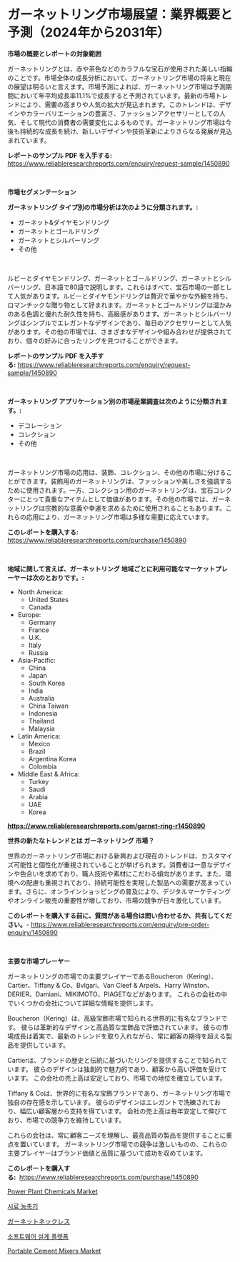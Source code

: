 <p><h1>ガーネットリング市場展望：業界概要と予測（2024年から2031年）</h1></p><p><strong>市場の概要とレポートの対象範囲</strong></p>
<p><p>ガーネットリングとは、赤や茶色などのカラフルな宝石が使用された美しい指輪のことです。市場全体の成長分析において、ガーネットリング市場の将来と現在の展望は明るいと言えます。市場予測によれば、ガーネットリング市場は予測期間において年平均成長率11.1%で成長すると予測されています。最新の市場トレンドにより、需要の高まりや人気の拡大が見込まれます。このトレンドは、デザインやカラーバリエーションの豊富さ、ファッションアクセサリーとしての人気、そして現代の消費者の需要変化によるものです。ガーネットリング市場は今後も持続的な成長を続け、新しいデザインや技術革新によりさらなる発展が見込まれています。</p></p>
<p><strong>レポートのサンプル PDF を入手する:</strong> <a href="https://www.reliableresearchreports.com/enquiry/request-sample/1450890">https://www.reliableresearchreports.com/enquiry/request-sample/1450890</a></p>
<p>&nbsp;</p>
<p><strong>市場セグメンテーション</strong></p>
<p><strong>ガーネットリング タイプ別の市場分析は次のように分類されます。:</strong></p>
<p><ul><li>ガーネット&ダイヤモンドリング</li><li>ガーネットとゴールドリング</li><li>ガーネットとシルバーリング</li><li>その他</li></ul></p>
<p>&nbsp;</p>
<p><p>ルビーとダイヤモンドリング、ガーネットとゴールドリング、ガーネットとシルバーリング、日本語で80語で説明します。これらはすべて、宝石市場の一部として人気があります。ルビーとダイヤモンドリングは贅沢で華やかな外観を持ち、ロマンチックな贈り物として好まれます。ガーネットとゴールドリングは温かみのある色調と優れた耐久性を持ち、高級感があります。ガーネットとシルバーリングはシンプルでエレガントなデザインであり、毎日のアクセサリーとして人気があります。その他の市場では、さまざまなデザインや組み合わせが提供されており、個々の好みに合ったリングを見つけることができます。</p></p>
<p><strong>レポートのサンプル PDF を入手する:</strong>&nbsp;<a href="https://www.reliableresearchreports.com/enquiry/request-sample/1450890">https://www.reliableresearchreports.com/enquiry/request-sample/1450890</a></p>
<p>&nbsp;</p>
<p><strong> ガーネットリング アプリケーション別の市場産業調査は次のように分類されます。:</strong></p>
<p><ul><li>デコレーション</li><li>コレクション</li><li>その他</li></ul></p>
<p>&nbsp;</p>
<p><p>ガーネットリング市場の応用は、装飾、コレクション、その他の市場に分けることができます。装飾用のガーネットリングは、ファッションや美しさを強調するために使用されます。一方、コレクション用のガーネットリングは、宝石コレクターにとって貴重なアイテムとして価値があります。その他の市場では、ガーネットリングは宗教的な意義や幸運を求めるために使用されることもあります。これらの応用により、ガーネットリング市場は多様な需要に応えています。</p></p>
<p><strong>このレポートを購入する:</strong>&nbsp; <a href="https://www.reliableresearchreports.com/purchase/1450890">https://www.reliableresearchreports.com/purchase/1450890</a></p>
<p>&nbsp;</p>
<p><strong>地域に関して言えば、ガーネットリング 地域ごとに利用可能なマーケットプレーヤーは次のとおりです。:</strong></p>
<p><ul>
    <li>
        North America:
        <ul>
            <li>United States</li>
            <li>Canada</li>
        </ul>
    </li>
    <li>
        Europe:
        <ul>
            <li>Germany</li>
            <li>France</li>
            <li>U.K.</li>
            <li>Italy</li>
            <li>Russia</li>
        </ul>
    </li>
    <li>
        Asia-Pacific:
        <ul>
            <li>China</li>
            <li>Japan</li>
            <li>South Korea</li>
            <li>India</li>
            <li>Australia</li>
            <li>China Taiwan</li>
            <li>Indonesia</li>
            <li>Thailand</li>
            <li>Malaysia</li>
        </ul>
    </li>
    <li>
        Latin America:
        <ul>
            <li>Mexico</li>
            <li>Brazil</li>
            <li>Argentina Korea</li>
            <li>Colombia</li>
        </ul>
    </li>
    <li>
        Middle East & Africa:
        <ul>
            <li>Turkey</li>
            <li>Saudi</li>
            <li>Arabia</li>
            <li>UAE</li>
            <li>Korea</li>
        </ul>
    </li>
    </ul></p>
<p><strong><a href="https://www.reliableresearchreports.com/garnet-ring-r1450890">https://www.reliableresearchreports.com/garnet-ring-r1450890</a></strong>&nbsp;</p>
<p><strong>世界の新たなトレンドとは ガーネットリング 市場？</strong></p>
<p><p>世界のガーネットリング市場における新興および現在のトレンドは、カスタマイズ可能性と個性化が重視されていることが挙げられます。消費者は一意なデザインや色合いを求めており、職人技術や素材にこだわる傾向があります。また、環境への配慮も重視されており、持続可能性を実現した製品への需要が高まっています。さらに、オンラインショッピングの普及により、デジタルマーケティングやオンライン販売の重要性が増しており、市場の競争が日々激化しています。</p></p>
<p><strong>このレポートを購入する前に、質問がある場合は問い合わせるか、共有してください。</strong>- <a href="https://www.reliableresearchreports.com/enquiry/pre-order-enquiry/1450890">https://www.reliableresearchreports.com/enquiry/pre-order-enquiry/1450890</a></p>
<p>&nbsp;</p>
<p><strong>主要な市場プレーヤー</strong></p>
<p><p>ガーネットリングの市場での主要プレイヤーであるBoucheron（Kering）、Cartier、Tiffany & Co、Bvlgari、Van Cleef & Arpels、Harry Winston、DERIER、Damiani、MIKIMOTO、PIAGETなどがあります。 これらの会社の中でいくつかの会社について詳細な情報を提供します。</p><p>Boucheron（Kering）は、高級宝飾市場で知られる世界的に有名なブランドです。 彼らは革新的なデザインと高品質な宝飾品で評価されています。 彼らの市場成長は着実で、最新のトレンドを取り入れながら、常に顧客の期待を超える製品を提供しています。</p><p>Cartierは、ブランドの歴史と伝統に基づいたリングを提供することで知られています。 彼らのデザインは独創的で魅力的であり、顧客から高い評価を受けています。 この会社の売上高は安定しており、市場での地位を確立しています。</p><p>Tiffany & Coは、世界的に有名な宝飾ブランドであり、ガーネットリング市場で独自の存在感を示しています。 彼らのデザインはエレガントで洗練されており、幅広い顧客層から支持を得ています。 会社の売上高は毎年安定して伸びており、市場での競争力を維持しています。</p><p>これらの会社は、常に顧客ニーズを理解し、最高品質の製品を提供することに重点を置いています。 ガーネットリング市場での競争は激しいものの、これらの主要プレイヤーはブランド価値と品質に基づいて成功を収めています。</p></p>
<p><strong>このレポートを購入する:</strong>&nbsp;&nbsp;<a href="https://www.reliableresearchreports.com/purchase/1450890">https://www.reliableresearchreports.com/purchase/1450890</a></p>
<p><p><a href="https://skillful-vermicelli-b89.notion.site/Power-Plant-Chemicals-Market-Size-Market-Trends-and-Growth-Outlook-forecasted-for-period-from-2024-43654da1470d4082ade6d674617cc0f2">Power Plant Chemicals Market</a></p><p><a href="https://github.com/vsr06p4p49/Market-Research-Report-List-1/blob/main/283324218994.md">시료 농축기</a></p><p><a href="https://github.com/ReganWisoky2023/Market-Research-Report-List-1/blob/main/952650120596.md">ガーネットネックレス</a></p><p><a href="https://medium.com/@fredajerde/%EC%86%8C%ED%94%84%ED%8A%B8%EC%9B%A8%EC%96%B4-%EB%94%94%EC%9E%90%EC%9D%B8-%ED%94%8C%EB%9E%AB%ED%8F%BC-%EC%8B%9C%EC%9E%A5-%EC%A1%B0%EC%82%AC-%EB%B3%B4%EA%B3%A0%EC%84%9C-%EA%B7%B8-%EC%97%AD%EC%82%AC-%EB%B0%8F-2024%EB%85%84%EB%B6%80%ED%84%B0-2031%EB%85%84%EA%B9%8C%EC%A7%80%EC%9D%98-%EC%98%88%EC%B8%A1-f22c75636ddb">소프트웨어 설계 플랫폼</a></p><p><a href="https://view.publitas.com/reportprime-1/portable-cement-mixers-market-size-global-industry-overview-market-segmentation-and-forecast-2024-to-2031/">Portable Cement Mixers Market</a></p></p>